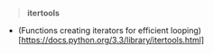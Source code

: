 
> __itertools__

* (Functions creating iterators for efficient looping) [https://docs.python.org/3.3/library/itertools.html]
